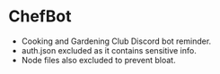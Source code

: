 # ChefBot
 - Cooking and Gardening Club Discord bot reminder. 
 - auth.json excluded as it contains sensitive info.
 - Node files also excluded to prevent bloat.
